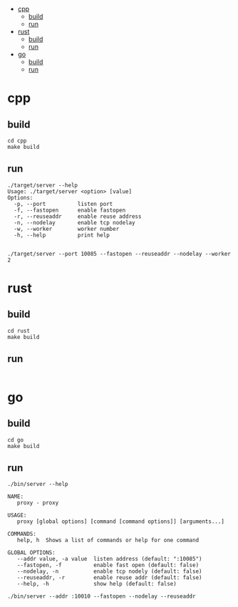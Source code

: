 - [cpp](#cpp)
  - [build](#build)
  - [run](#run)
- [rust](#rust)
  - [build](#build-1)
  - [run](#run-1)
- [go](#go)
  - [build](#build-2)
  - [run](#run-2)

# cpp

## build 

```
cd cpp
make build
```

## run

```
./target/server --help
Usage: ./target/server <option> [value]
Options:
  -p, --port          listen port
  -f, --fastopen      enable fastopen
  -r, --reuseaddr     enable reuse address
  -n, --nodelay       enable tcp nodelay
  -w, --worker        worker number
  -h, --help          print help


./target/server --port 10085 --fastopen --reuseaddr --nodelay --worker 2
```

# rust 

## build 

```
cd rust
make build
```

## run

```

```

# go 

## build 

```
cd go
make build
```

## run

```
./bin/server --help

NAME:
   proxy - proxy

USAGE:
   proxy [global options] [command [command options]] [arguments...]

COMMANDS:
   help, h  Shows a list of commands or help for one command

GLOBAL OPTIONS:
   --addr value, -a value  listen address (default: ":10085")
   --fastopen, -f          enable fast open (default: false)
   --nodelay, -n           enable tcp nodely (default: false)
   --reuseaddr, -r         enable reuse addr (default: false)
   --help, -h              show help (default: false)

./bin/server --addr :10010 --fastopen --nodelay --reuseaddr
```